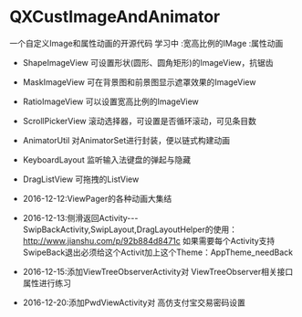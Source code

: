# QXCustImageAndAnimator
一个自定义Image和属性动画的开源代码 学习中
:宽高比例的IMage
:属性动画

  * ShapeImageView  可设置形状(圆形、圆角矩形)的ImageView，抗锯齿
  
  * MaskImageView  可在背景图和前景图显示遮罩效果的ImageView

  * RatioImageView  可以设置宽高比例的ImageView
  * ScrollPickerView  滚动选择器，可设置是否循环滚动，可见条目数
  * AnimatorUtil  对AnimatorSet进行封装，便以链式构建动画
  * KeyboardLayout  监听输入法键盘的弹起与隐藏
  * DragListView  可拖拽的ListView
  * 2016-12-12:ViewPager的各种动画大集结
  * 2016-12-13:侧滑返回Activity---SwipBackActivity,SwipLayout,DragLayoutHelper的使用：http://www.jianshu.com/p/92b884d8471c
       如果需要每个Activity支持SwipeBack退出必须给这个Activit加上这个Theme：AppTheme_needBack
  * 2016-12-15:添加ViewTreeObserverActivity对 ViewTreeObserver相关接口属性进行练习
  * 2016-12-20:添加PwdViewActivity对 高仿支付宝交易密码设置
